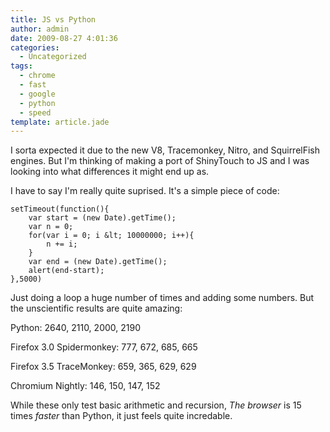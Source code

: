 ```yaml
---
title: JS vs Python
author: admin
date: 2009-08-27 4:01:36
categories:
  - Uncategorized
tags: 
  - chrome
  - fast
  - google
  - python
  - speed
template: article.jade
---
```


I sorta expected it due to the new V8, Tracemonkey, Nitro, and SquirrelFish engines. But I'm thinking of making a port of ShinyTouch to JS and I was looking into what differences it might end up as.

I have to say I'm really quite suprised. It's a simple piece of code:

	setTimeout(function(){
		var start = (new Date).getTime();
		var n = 0;
		for(var i = 0; i &lt; 10000000; i++){
			n += i;
		}
		var end = (new Date).getTime();
		alert(end-start);
	},5000)

Just doing a loop a huge number of times and adding some numbers. But the unscientific results are quite amazing:

Python: 2640, 2110, 2000, 2190

Firefox 3.0 Spidermonkey: 777, 672, 685, 665

Firefox 3.5 TraceMonkey: 659, 365, 629, 629

Chromium Nightly: 146, 150, 147, 152

While these only test basic arithmetic and recursion, _The browser_ is 15 times _faster_ than Python, it just feels quite incredable.
